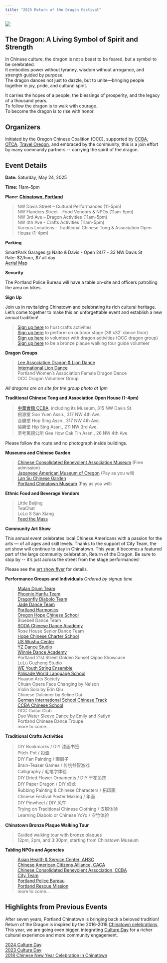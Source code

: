 ```yaml
---
title: "2025 Return of the Dragon Festival"
---
```


![](https://res.cloudinary.com/dhngj18do/image/upload/f_auto,q_auto/v1/images/chinatown/rod_logo)

## The Dragon: A Living Symbol of Spirit and Strength

In Chinese culture, the dragon is not a beast to be feared, but a symbol to be celebrated.  
It embodies power without tyranny, wisdom without arrogance, and strength guided by purpose.  
The dragon dances not just to dazzle, but to unite—bringing people together in joy, pride, and cultural spirit.  

It carries the hopes of a people, the blessings of prosperity, and the legacy of a thousand years.  
To follow the dragon is to walk with courage.  
To become the dragon is to rise with honor.  

## Organizers

Initiated by the Oregon Chinese Coalition (OCC), supported by [CCBA](https://www.oregonccba.org/), [OTCA](https://www.pdxoldtown.org/), [Travel Oregon](https://traveloregon.com/), and embraced by the community, this is a join effort by many community partners -- carrying the spirit of the dragon.

## Event Details

**Date:** Saturday, May 24, 2025  

**Time:** 11am–5pm  

**Place: [Chinatown, Portland](https://maps.app.goo.gl/oYEsDkcB9wd1Q2sW8)**  
>NW Davis Street – Cultural Performances (11-5pm)  
NW Flanders Street – Food Vendors & NPOs (11am-5pm)  
NW 3rd Ave – Dragon Activities (11am-5pm)  
NW 4th Ave - Crafts Activities (11am-5pm)  
Various Locations - Traditional Chinese Tong & Association Open House (1-4pm)  

**Parking**

SmartPark Garages @ Naito & Davis - Open 24/7 - 33 NW Davis St  
Rate: $2/hour, $7 all day  
[Aerial Map](https://res.cloudinary.com/dhngj18do/image/upload/f_auto,q_auto/v1/images/activities/parking_map)  

**Security**

The Portland Police Bureau will have a table on-site and officers patrolling the area on bikes.

**Sign Up**

Join us in revitalizing Chinatown and celebrating its rich cultural heritage. Let’s come together to make this an unforgettable event and establish a new annual tradition!

>[Sign up here](https://signup.com/go/nYTLCBL) to host crafts activities  
[Sign up here](https://docs.google.com/forms/d/e/1FAIpQLSehyOz8wdvgEOCjKjAEeEUsg-mGEAXIJa4DSkYxygMt-bmp8A/viewform?usp=header) to perform on outdoor stage (36'x32' dance floor)  
[Sign up here](https://docs.google.com/forms/d/e/1FAIpQLSehyOz8wdvgEOCjKjAEeEUsg-mGEAXIJa4DSkYxygMt-bmp8A/viewform?usp=header) to volunteer with dragon activities (OCC dragon group)  
[Sign up here](https://docs.google.com/forms/d/e/1FAIpQLSeCPLO25QfBodEhzFXtT09m8in9vILvSma_qFjJDWwxNtkfmA/viewform) to be a bronze plaque walking tour guide volunteer  

**Dragon Groups**

>[Lee Association Dragon & Lion Dance](https://www.leeondong.org/)  
[International Lion Dance](https://www.facebook.com/InternationalLionDancePortland/)  
Portland Women’s Association Female Dragon Dance  
OCC Dragon Volunteer Group  

*All dragons are on site for the group photo at 1pm*

**Traditional Chinese Tong and Association Open House (1-4pm)**

>[中華會館 CCBA](https://www.oregonccba.org/), including its Museum, 315 NW Davis St.  
朔源堂 Soo Yuen Assn., 317 NW 4th Ave.  
合勝堂 Hop Sing Assn., 317 NW 4th Ave.  
協勝堂 Hip Sing Assn., 211 NW 3rd Ave.  
至考篤親公所 Gee How Oak Tin Assn., 26 NW 4th Ave.  

Please follow the route and no photograph inside buildings.

**Museums and Chinese Garden**

>[Chinese Consolidated Benevolent Association Museum](https://www.oregonccba.org/museum/story/) (Free admission)  
[Japanese American Museum of Oregon](https://jamo.org/) (Pay as you will)  
[Lan Su Chinese Garden](https://lansugarden.org/)  
[Portland Chinatown Museum](https://www.portlandchinatownmuseum.org/) (Pay as you will)  

**Ethnic Food and Beverage Vendors**

>Little Beijing  
TeaChat  
LoLo S San Xiang  
[Feed the Mass](https://www.feedthemass.org/)  

**Community Art Show**

This annual event celebrates local Chinese Americans with a passion for the arts — of all ages and skill levels. Thanks to the support of City Team, the art show will continue to stay in Chinatown. This year, it becomes a featured part of the large community celebration, Return of the Dragon. Be sure to stop by -- it’s just across the street from the stage performances!

Please see the [art show flyer](https://pdxchinese.org/images/activities/artshow2025) for details.

**Performance Groups and Individuals**
*Ordered by signup time*

>[Mulan Drum Team](https://pdxchinese.org/mulandrum/)  
[Phoenix Hanfu Team](https://pdxchinese.org/hanfu/)  
[Dragonfly Diabolo Team](https://pdxchinese.org/yoyo/)  
[Jade Dance Team](https://pdxchinese.org/youthdance/)  
[Portland Harmonics](https://pdxchinese.org/youthsinging/)  
[Oregon Hope Chinese School](http://oregon-hope.org/)  
Bluebell Dance Team  
[SODA Chinese Dance Academy](https://www.sodadance.com/)  
Rose House Senior Dance Team  
[Hope Chinese Charter School](https://hopeccs.org/)  
[US Wushu Center](https://uswushu.com/)  
[YZ Dance Studio](https://www.yzdance.com/)  
[Winnie Dance Academy](https://www.winniechinesedance.com/)  
Portland 21st Street Golden Sunset Qipao Showcase  
LuLu Guzheng Studio  
[WE Youth String Ensemble](https://www.thewaveelements.org/)  
[Palisade World Language School](https://pal.losdschools.org/)  
Huayun Arts Society  
Chuan Opera Face Changing by Nelson  
Violin Solo by Erin Qiu  
Chinese Dulcimer by Seline Dai  
[German International School Chinese Track](https://www.gspdx.org/chinese-track)  
[CCBA Chinese School](https://www.oregonccba.org/introduction/)  
OCC Guitar Club  
Duo Water Sleeve Dance by Emily and Katlyn  
Portland Chinese Dance Troupe  
more to come...  

**Traditional Crafts Activities**

>DIY Bookmarks / DIY 漆画书签  
Pitch-Pot / 投壶  
DIY Fan Painting / 画扇子  
Brain-Teaser Games / 传统益智游戏  
Calligraphy / 毛笔字体验  
DIY Dried Flower Ornaments / DIY 干花吊饰  
DIY Paper Dragon / DIY 纸龙  
Rubbing Painting & Chinese Characters / 拓印画  
Chinese Festival Poster Making / 年画  
DIY Pinwheel / DIY 风车  
Trying on Traditional Chinese Clothing / 汉服体验  
Learning Diabolo or Chinese YoYo / 空竹体验  

**Chinatown Bronze Plaque Walking Tour**

>Guided walking tour with bronze plaques  
12pm, 2pm, and 3:30pm, starting from Chinatown Museum  

**Tabling NPOs and Agencies**

>[Asian Health & Service Center, AHSC](https://ahscpdx.org/)  
[Chinese American Citizens Alliance, CACA](https://cacaportland.com/)  
[Chinese Consolidated Benevolent Association, CCBA](https://www.oregonccba.org/)  
[City Team](https://www.cityteam.org/give-help/portland)  
[Portland Police Bureau](https://www.portland.gov/police)  
[Portland Rescue Mission](https://portlandrescuemission.org/)  
more to come...  

## Highlights from Previous Events

After seven years, Portland Chinatown is bringing back a beloved tradition! Return of the Dragon is inspired by the 2016-2018 [Chinatown celebrations](https://pdxchinese.org/chinatown/). This year, we are going even bigger, integrating [Culture Day](https://pdxchinese.org/cultureday/) for a richer cultural experience and more community engagement.

[2024 Culture Day](https://pdxchinese.org/culture_day_2024/)  
[2023 Culture Day](https://pdxchinese.org/culture_day_2023/)  
[2018 Chinese New Year Celebration in Chinatown](https://pdxchinese.org/new-year-summary-2018/)  
